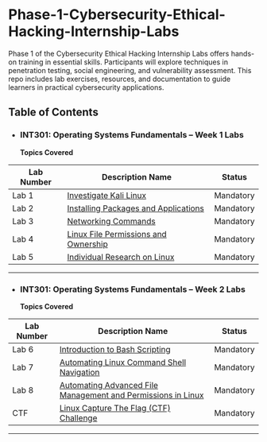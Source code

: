 # Phase-1-Cybersecurity-Ethical-Hacking-Internship-Labs
Phase 1 of the Cybersecurity Ethical Hacking Internship Labs offers hands-on training in essential skills. Participants will explore techniques in penetration testing, social engineering, and vulnerability assessment. This repo includes lab exercises, resources, and documentation to guide learners in practical cybersecurity applications.

## Table of Contents 

- ### **INT301: Operating Systems Fundamentals – Week 1 Labs**


  **Topics Covered**

| Lab Number   | Description Name                                                                                                | Status                                                                           |
| ------ | ---------------------------------------------------------------------------------------------------------------------------- | ---------------------------------------------------------------------------------------- |
| Lab 1  | [Investigate Kali Linux](INT_301_Week_1/lab1.md)                                       |Mandatory                                                                                         |
| Lab 2  | [Installing Packages and Applications](INT_301_Week_1/lab2.md)                                                |Mandatory                                                                                           |
| Lab 3  | [Networking Commands](INT_301_Week_1/lab3.md)                                        | Mandatory    |
| Lab 4 | [Linux File Permissions and Ownership](INT_301_Week_1/lab4.md)                                       | Mandatory  |
| Lab 5  | [Individual Research on Linux](INT_301_Week_1/lab5.md)                                            | Mandatory       |
                                                                                            

---
- ### **INT301: Operating Systems Fundamentals – Week 2 Labs**


  **Topics Covered**

| Lab Number   | Description Name                                                                                                | Status                                                                           |
| ------ | ---------------------------------------------------------------------------------------------------------------------------- | ---------------------------------------------------------------------------------------- |
| Lab 6  | [Introduction to Bash Scripting](INT_301_Week_2/lab.md)                                       |Mandatory                                                                                         |
| Lab 7  | [Automating Linux Command Shell Navigation](INT_301_Week_2/lab2.md)                                                | Mandatory                                                                                           |
| Lab 8  | [Automating Advanced File Management and Permissions in Linux](INT_301_Week_2/lab3.md)                                        | Mandatory    |
| CTF | [Linux Capture The Flag (CTF) Challenge](INT_301_Week_2/final_int301-ctf.md)                                       | Mandatory  |

                                                                                            

---